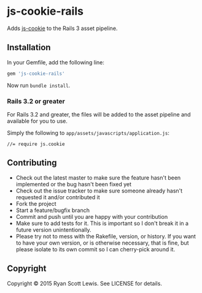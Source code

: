 # js-cookie-rails

Adds [js-cookie](https://github.com/js-cookie/js-cookie) to the Rails 3 asset pipeline.

## Installation

In your Gemfile, add the following line:

```ruby
gem 'js-cookie-rails'
```

Now run `bundle install`.

### Rails 3.2 or greater

For Rails 3.2 and greater, the files will be added to the asset pipeline and available for you to use.

Simply the following to `app/assets/javascripts/application.js`:

    //= require js.cookie

## Contributing

* Check out the latest master to make sure the feature hasn't been implemented or the bug hasn't been fixed yet
* Check out the issue tracker to make sure someone already hasn't requested it and/or contributed it
* Fork the project
* Start a feature/bugfix branch
* Commit and push until you are happy with your contribution
* Make sure to add tests for it. This is important so I don't break it in a future version unintentionally.
* Please try not to mess with the Rakefile, version, or history. If you want to have your own version, or is otherwise necessary, that is fine, but please isolate to its own commit so I can cherry-pick around it.

## Copyright

Copyright © 2015 Ryan Scott Lewis. See LICENSE for details.
